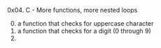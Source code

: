 0x04. C - More functions, more nested loops

0. a function that checks for uppercase character
1. a function that checks for a digit (0 through 9)
2.  

